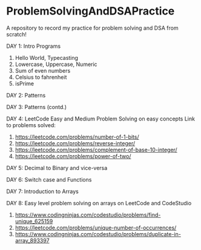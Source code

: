 # ProblemSolvingAndDSAPractice
A repository to record my practice for problem solving and DSA from scratch!

DAY 1: Intro Programs 
1. Hello World, Typecasting
2. Lowercase, Uppercase, Numeric
3. Sum of even numbers
4. Celsius to fahrenheit
5. isPrime

DAY 2: Patterns

DAY 3: Patterns (contd.)

DAY 4: LeetCode Easy and Medium Problem Solving on easy concepts
Link to problems solved:
1) https://leetcode.com/problems/number-of-1-bits/
2) https://leetcode.com/problems/reverse-integer/
3) https://leetcode.com/problems/complement-of-base-10-integer/
4) https://leetcode.com/problems/power-of-two/

DAY 5: Decimal to Binary and vice-versa

DAY 6: Switch case and Functions

DAY 7: Introduction to Arrays

DAY 8: Easy level problem solving on arrays on LeetCode and CodeStudio
1) https://www.codingninjas.com/codestudio/problems/find-unique_625159
2) https://leetcode.com/problems/unique-number-of-occurrences/
3) https://www.codingninjas.com/codestudio/problems/duplicate-in-array_893397

